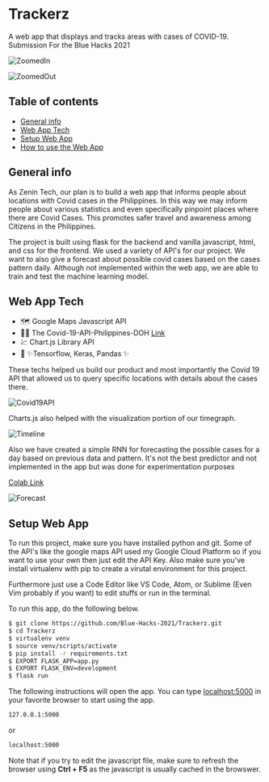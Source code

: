 # Trackerz
A web app that displays and tracks areas with cases of COVID-19. Submission For the Blue Hacks 2021

![ZoomedIn][ZoomedIn]

![ZoomedOut][ZoomedOut]

## Table of contents
* [General info](#general-info)
* [Web App Tech](#web-app-tech)
* [Setup Web App](#setup-web-app)
* [How to use the Web App](#how-to-use-web-app)

## General info
As Zenin Tech, our plan is to build a web app that informs people about locations with Covid cases in the Philippines. In this way we may inform people about various statistics and even specifically pinpoint places where there are Covid Cases. This promotes safer travel and awareness among Citizens in the Philippines.

The project is built using flask for the backend and vanilla javascript, html, and css for the frontend. We used a variety of API's for our project. We want to also give a forecast about possible covid cases based on the cases pattern daily. Although not implemented within the web app, we are able to train and test the machine learning model.


## Web App Tech

- 🗺️ Google Maps Javascript API
- 👩‍⚕️ The Covid-19-API-Philippines-DOH [Link](https://documenter.getpostman.com/view/12463261/T1LV9jLU) 
- 💹 Chart.js Library API
- 🤖 ✨Tensorflow, Keras, Pandas ✨

These techs helped us build our product and most importantly the Covid 19 API that allowed us to query specific locations with details about the cases there. 

![Covid19API][Covid19API]

Charts.js also helped with the visualization portion of our timegraph.

![Timeline][Timeline]

Also we have created a simple RNN for forecasting the possible cases for a day based on previous data and pattern. It's not the best predictor and not implemented in the app but was done for experimentation purposes

[Colab Link](https://colab.research.google.com/drive/1BrvZ3hvoNUSq1say7ZTesFMXhy2hi4Uw?usp=sharing)

![Forecast][Forecast]

## Setup Web App
To run this project, make sure you have installed python and git. Some of the API's like the google maps API used my Google Cloud Platform so if you want to use your own then just edit the API Key. Also make sure you've install virtualenv with pip to create a virutal environment for this project.

 Furthermore just use a Code Editor like VS Code, Atom, or Sublime (Even Vim probably if you want) to edit stuffs or run in the terminal.

To run this app, do the following below.

```sh
$ git clone https://github.com/Blue-Hacks-2021/Trackerz.git
$ cd Trackerz
$ virtualenv venv
$ source venv/scripts/activate
$ pip install -r requirements.txt
$ EXPORT FLASK_APP=app.py
$ EXPORT FLASK_ENV=development
$ flask run
```

The following instructions will open the app. You can type [localhost:5000](localhost.5000) in your favorite browser to start using the app. 

```sh
127.0.0.1:5000
```

or 

```sh
localhost:5000
```

Note that if you try to edit the javascript file, make sure to refresh the browser using **Ctrl + F5** as the javascript is usually cached in the browswer.

[Covid19API]:
https://github.com/Blue-Hacks-2021/Trackerz/blob/main/media/covid_api.png
[ZoomedIn]:
https://github.com/Blue-Hacks-2021/Trackerz/blob/main/media/zoomed-in.png
[ZoomedOut]:
https://github.com/Blue-Hacks-2021/Trackerz/blob/main/media/zoomed-out.png
[Timeline]:
https://github.com/Blue-Hacks-2021/Trackerz/blob/main/media/timeline.png
[Forecast]:
https://github.com/Blue-Hacks-2021/Trackerz/blob/main/media/forecast.png
